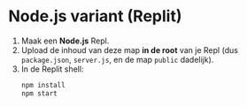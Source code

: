 # Node.js variant (Replit)

1. Maak een **Node.js** Repl.
2. Upload de inhoud van deze map **in de root** van je Repl (dus `package.json`, `server.js`, en de map `public` dadelijk).
3. In de Replit shell:
   ```bash
   npm install
   npm start
   ```
